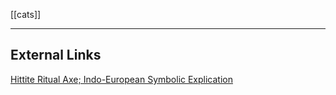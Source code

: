 [[cats]]

---


## External Links
[Hittite Ritual Axe; Indo-European Symbolic Explication](https://aryaakasha.com/2019/07/19/hittite-ritual-axe-indo-european-symbolic-explication/)